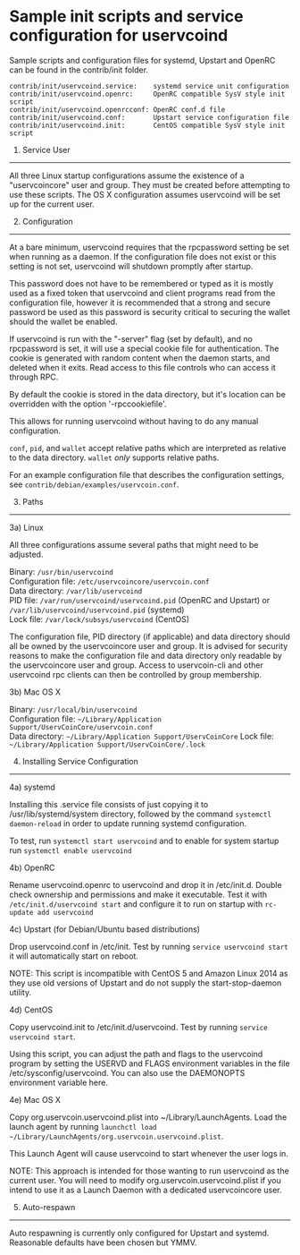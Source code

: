 Sample init scripts and service configuration for uservcoind
==========================================================

Sample scripts and configuration files for systemd, Upstart and OpenRC
can be found in the contrib/init folder.

    contrib/init/uservcoind.service:    systemd service unit configuration
    contrib/init/uservcoind.openrc:     OpenRC compatible SysV style init script
    contrib/init/uservcoind.openrcconf: OpenRC conf.d file
    contrib/init/uservcoind.conf:       Upstart service configuration file
    contrib/init/uservcoind.init:       CentOS compatible SysV style init script

1. Service User
---------------------------------

All three Linux startup configurations assume the existence of a "uservcoincore" user
and group.  They must be created before attempting to use these scripts.
The OS X configuration assumes uservcoind will be set up for the current user.

2. Configuration
---------------------------------

At a bare minimum, uservcoind requires that the rpcpassword setting be set
when running as a daemon.  If the configuration file does not exist or this
setting is not set, uservcoind will shutdown promptly after startup.

This password does not have to be remembered or typed as it is mostly used
as a fixed token that uservcoind and client programs read from the configuration
file, however it is recommended that a strong and secure password be used
as this password is security critical to securing the wallet should the
wallet be enabled.

If uservcoind is run with the "-server" flag (set by default), and no rpcpassword is set,
it will use a special cookie file for authentication. The cookie is generated with random
content when the daemon starts, and deleted when it exits. Read access to this file
controls who can access it through RPC.

By default the cookie is stored in the data directory, but it's location can be overridden
with the option '-rpccookiefile'.

This allows for running uservcoind without having to do any manual configuration.

`conf`, `pid`, and `wallet` accept relative paths which are interpreted as
relative to the data directory. `wallet` *only* supports relative paths.

For an example configuration file that describes the configuration settings,
see `contrib/debian/examples/uservcoin.conf`.

3. Paths
---------------------------------

3a) Linux

All three configurations assume several paths that might need to be adjusted.

Binary:              `/usr/bin/uservcoind`  
Configuration file:  `/etc/uservcoincore/uservcoin.conf`  
Data directory:      `/var/lib/uservcoind`  
PID file:            `/var/run/uservcoind/uservcoind.pid` (OpenRC and Upstart) or `/var/lib/uservcoind/uservcoind.pid` (systemd)  
Lock file:           `/var/lock/subsys/uservcoind` (CentOS)  

The configuration file, PID directory (if applicable) and data directory
should all be owned by the uservcoincore user and group.  It is advised for security
reasons to make the configuration file and data directory only readable by the
uservcoincore user and group.  Access to uservcoin-cli and other uservcoind rpc clients
can then be controlled by group membership.

3b) Mac OS X

Binary:              `/usr/local/bin/uservcoind`  
Configuration file:  `~/Library/Application Support/UservCoinCore/uservcoin.conf`  
Data directory:      `~/Library/Application Support/UservCoinCore`
Lock file:           `~/Library/Application Support/UservCoinCore/.lock`

4. Installing Service Configuration
-----------------------------------

4a) systemd

Installing this .service file consists of just copying it to
/usr/lib/systemd/system directory, followed by the command
`systemctl daemon-reload` in order to update running systemd configuration.

To test, run `systemctl start uservcoind` and to enable for system startup run
`systemctl enable uservcoind`

4b) OpenRC

Rename uservcoind.openrc to uservcoind and drop it in /etc/init.d.  Double
check ownership and permissions and make it executable.  Test it with
`/etc/init.d/uservcoind start` and configure it to run on startup with
`rc-update add uservcoind`

4c) Upstart (for Debian/Ubuntu based distributions)

Drop uservcoind.conf in /etc/init.  Test by running `service uservcoind start`
it will automatically start on reboot.

NOTE: This script is incompatible with CentOS 5 and Amazon Linux 2014 as they
use old versions of Upstart and do not supply the start-stop-daemon utility.

4d) CentOS

Copy uservcoind.init to /etc/init.d/uservcoind. Test by running `service uservcoind start`.

Using this script, you can adjust the path and flags to the uservcoind program by
setting the USERVD and FLAGS environment variables in the file
/etc/sysconfig/uservcoind. You can also use the DAEMONOPTS environment variable here.

4e) Mac OS X

Copy org.uservcoin.uservcoind.plist into ~/Library/LaunchAgents. Load the launch agent by
running `launchctl load ~/Library/LaunchAgents/org.uservcoin.uservcoind.plist`.

This Launch Agent will cause uservcoind to start whenever the user logs in.

NOTE: This approach is intended for those wanting to run uservcoind as the current user.
You will need to modify org.uservcoin.uservcoind.plist if you intend to use it as a
Launch Daemon with a dedicated uservcoincore user.

5. Auto-respawn
-----------------------------------

Auto respawning is currently only configured for Upstart and systemd.
Reasonable defaults have been chosen but YMMV.
